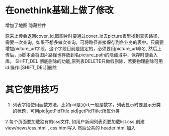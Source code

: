 # 在onethink基础上做了修改  

增加了地图 
隐藏控件 

原来上传会返回cover_id,取图片时要通过cover_id去picture表里找到真实路径，需要一次查询。如果不想多做次查询，可将路径直接保存到各业务的表中。只需要增加picture_url字段，这个字段目前是固定的，必须要用picture_url命名,
然后上传后，js脚本会将图片路径也存放到名picture_path的隐藏域中，保存时便会入库。
SHIFT_DEL 彻底删除的功能,原列表DELETE只做假删除，若要物理删除可用 id:操作:[SHIFT_DEL]|删除


# 其它使用技巧
1. 列表字段使用函数方法，比如pid是父id,一般是数字，列表显示时要显示分类的标题，可用pid|getPidTitle
pid|getPidTitle:所属分类

2.每个页面要加载独有的css文件,
如用户新闻列表页要加载list.css,创建view/news/css.html ,
css.html写入 <link href="list.css" rel="stylesheet">
然后公共的 header.html 加入 <include file="css"/>


